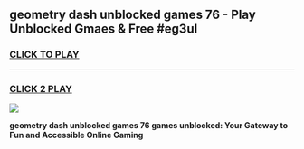 
## geometry dash unblocked games 76 - Play Unblocked Gmaes & Free #eg3ul
<h3>
<a href="https://premium.freeplayer.one?title=geometry_dash_unblocked_games_76&ref=01M">CLICK TO PLAY</a></h3>
<hr>

<h3>
<a href="https://premium.freeplayer.one?title=geometry_dash_unblocked_games_76&ref=01M">CLICK 2 PLAY</a>
  
</h3>

<a href="https://premium.freeplayer.one?title=geometry_dash_unblocked_games_76&ref=01M"><img src="https://clearcache.store/games.png"></a>


**geometry dash unblocked games 76 games unblocked: Your Gateway to Fun and Accessible Online Gaming**
